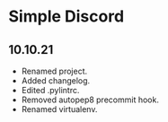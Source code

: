# Simple Discord
 ## 10.10.21
  * Renamed project.
  * Added changelog.
  * Edited .pylintrc.
  * Removed autopep8 precommit hook.
  * Renamed virtualenv. 
